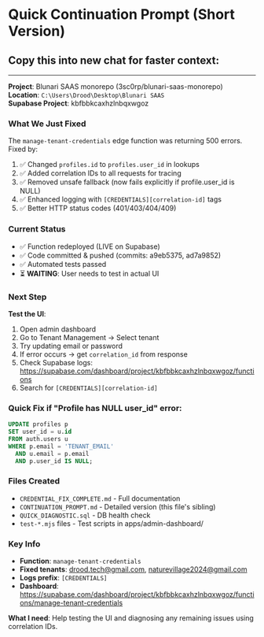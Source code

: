 # Quick Continuation Prompt (Short Version)

## Copy this into new chat for faster context:

---

**Project**: Blunari SAAS monorepo (3sc0rp/blunari-saas-monorepo)  
**Location**: `C:\Users\Drood\Desktop\Blunari SAAS`  
**Supabase Project**: kbfbbkcaxhzlnbqxwgoz

### What We Just Fixed
The `manage-tenant-credentials` edge function was returning 500 errors. Fixed by:
1. ✅ Changed `profiles.id` to `profiles.user_id` in lookups
2. ✅ Added correlation IDs to all requests for tracing
3. ✅ Removed unsafe fallback (now fails explicitly if profile.user_id is NULL)
4. ✅ Enhanced logging with `[CREDENTIALS][correlation-id]` tags
5. ✅ Better HTTP status codes (401/403/404/409)

### Current Status
- ✅ Function redeployed (LIVE on Supabase)
- ✅ Code committed & pushed (commits: a9eb5375, ad7a9852)
- ✅ Automated tests passed
- ⏳ **WAITING**: User needs to test in actual UI

### Next Step
**Test the UI**:
1. Open admin dashboard
2. Go to Tenant Management → Select tenant
3. Try updating email or password
4. If error occurs → get `correlation_id` from response
5. Check Supabase logs: https://supabase.com/dashboard/project/kbfbbkcaxhzlnbqxwgoz/functions
6. Search for `[CREDENTIALS][correlation-id]`

### Quick Fix if "Profile has NULL user_id" error:
```sql
UPDATE profiles p
SET user_id = u.id
FROM auth.users u
WHERE p.email = 'TENANT_EMAIL'
  AND u.email = p.email
  AND p.user_id IS NULL;
```

### Files Created
- `CREDENTIAL_FIX_COMPLETE.md` - Full documentation
- `CONTINUATION_PROMPT.md` - Detailed version (this file's sibling)
- `QUICK_DIAGNOSTIC.sql` - DB health check
- `test-*.mjs` files - Test scripts in apps/admin-dashboard/

### Key Info
- **Function**: `manage-tenant-credentials`
- **Fixed tenants**: drood.tech@gmail.com, naturevillage2024@gmail.com
- **Logs prefix**: `[CREDENTIALS]`
- **Dashboard**: https://supabase.com/dashboard/project/kbfbbkcaxhzlnbqxwgoz/functions/manage-tenant-credentials

**What I need**: Help testing the UI and diagnosing any remaining issues using correlation IDs.
